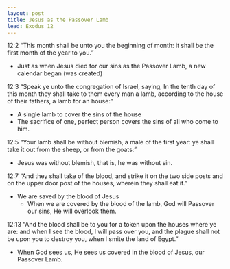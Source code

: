 ```yaml
---
layout: post
title: Jesus as the Passover Lamb
lead: Exodus 12
---
```


12:2  “This month shall be unto you the beginning of month: it shall be the first month of the year to you.”
-	Just as when Jesus died for our sins as the Passover Lamb, a new calendar began (was created)

12:3  “Speak ye unto the congregation of Israel, saying, In the tenth day of this month they shall take to them every man a lamb, according to the house of their fathers, a lamb for an house:”
-	A single lamb to cover the sins of the house
-	The sacrifice of one, perfect person covers the sins of all who come to him.

12:5  “Your lamb shall be without blemish, a male of the first year: ye shall take it out from the sheep, or from the goats:”
-	Jesus was without blemish, that is, he was without sin. 

12:7  “And they shall take of the blood, and strike it on the two side posts and on the upper door post of the houses, wherein they shall eat it.”
-	We are saved by the blood of Jesus
	-	When we are covered by the blood of the lamb, God will Passover our sins, He will overlook them.

12:13  “And the blood shall be to you for a token upon the houses where ye are: and when I see the blood, I will pass over you, and the plague shall not be upon you to destroy you, when I smite the land of Egypt.”
-	When God sees us, He sees us covered in the blood of Jesus, our Passover Lamb. 